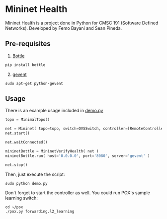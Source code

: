 # Mininet Health
Mininet Health is a project done in Python for CMSC 191 (Software Defined Networks). Developed by Femo Bayani and Sean Pineda.

## Pre-requisites
1. [Bottle](https://bottlepy.org)
```python
pip install bottle
```
2. [gevent](http://www.gevent.org/)
```shell
sudo apt-get python-gevent
```

## Usage
There is an example usage included in [demo.py](demo.py)
```python
topo = MinimalTopo()

net = Mininet( topo=topo, switch=OVSSwitch, controller=[RemoteController], autoSetMacs=True )
net.start()

net.waitConnected()

mininetBottle = MininetVerifyHealth( net )
mininetBottle.run( host='0.0.0.0', port='8080', server='gevent' )

net.stop()
```

Then, just execute the script:
```shell
sudo python demo.py
```

Don't forget to start the controller as well. You could run POX's sample learning switch:
```shell
cd ~/pox
./pox.py forwarding.l2_learning
```